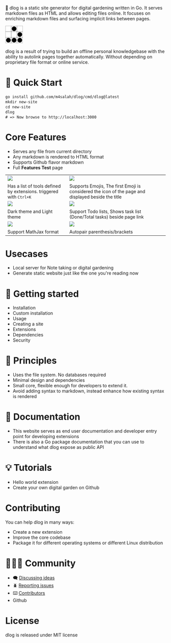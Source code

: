 :vhs: dlog is a static site generator for digital gardening written in Go. It serves markdown files as HTML and allows editing files online. It focuses on enriching markdown files and surfacing implicit links between pages.

![](/public/logo.png)

dlog is a result of trying to build an offline personal knowledgebase with the ability to autolink pages together automatically. Without depending on proprietary file format or online service.

# :runner: Quick Start

```shell
go install github.com/m4salah/dlog/cmd/dlog@latest
mkdir new-site
cd new-site
dlog
# => Now browse to http://localhost:3000
```

# Core Features

- Serves any file from current directory
- Any markdown is rendered to HTML format
- Supports Github flavor markdown
- Full **Features Test** page

|                                                                    |                                                                                                    |
|--------------------------------------------------------------------|----------------------------------------------------------------------------------------------------|
| ![](/screenshot/ctrl-k.gif)                                        | ![](/screenshot/emojis.gif)                                                                        |
| Has a list of tools defined by extensions. triggered with `Ctrl+K` | Supports Emojis, The first Emoji is considered the icon of the page and displayed beside the title |
| ![](/screenshot/darkmode.gif)                                      | ![](/screenshot/todo.gif)                                                                          |
| Dark theme and Light theme                                         | Support Todo lists, Shows task list (Done/Total tasks) beside page link                            |
| ![](/screenshot/math.gif)                                          | ![](/screenshot/autopair.gif)                                                                      |
| Support MathJax format                                             | Autopair parenthesis/brackets                                                                      |

# Usecases

- Local server for Note taking or digital gardening
- Generate static website just like the one you're reading now

# :checkered_flag: Getting started

- Installation
- Custom installation
- Usage
- Creating a site
- Extensions
- Dependencies
- Security

# :scroll: Principles

* Uses the file system. No databases required
* Minimal design and dependencies
* Small core, flexible enough for developers to extend it.
* Avoid adding syntax to markdown, instead enhance how existing syntax is rendered

# :book: Documentation

- This website serves as end user documentation and developer entry point for developing extensions
- There is also a Go package documentation that you can use to understand what dlog expose as public API

# :bulb: Tutorials

- Hello world extension
- Create your own digital garden on Github

# Contributing

You can help dlog in many ways:

- Create a new extension
- Improve the core codebase
- Package it for different operating systems or different Linux distribution

# :people_holding_hands: Community

- :left_speech_bubble: [Discussing ideas](https://github.com/m4salah/dlog/discussions)
- :beetle: [Reporting issues](https://github.com/m4salah/dlog/issues)
- :keyboard: [Contributors](https://github.com/m4salah/dlog/graphs/contributors)
- Github

# License

dlog is released under MIT license
